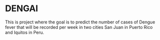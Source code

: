 # DENGAI
This is project where the goal is to predict the number of cases of Dengue fever that will be recorded per week in two cities San Juan in Puerto Rico and Iquitos in Peru.
